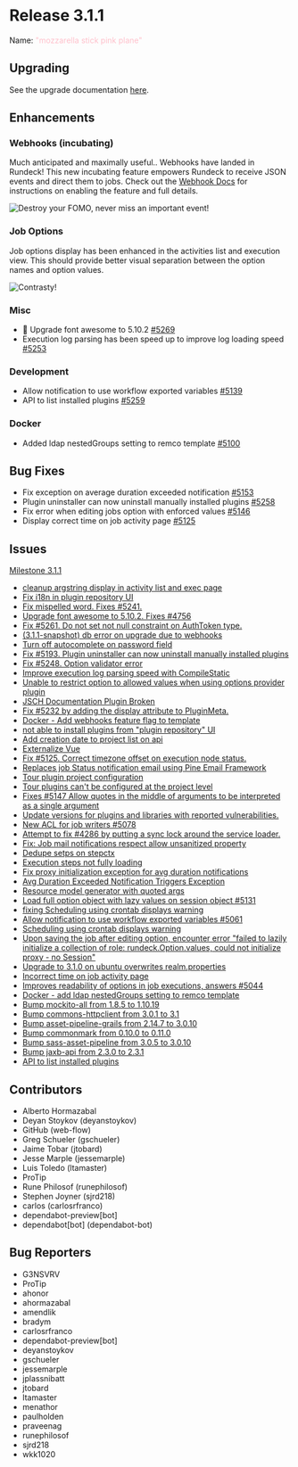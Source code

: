 # Release 3.1.1

Name: <span style="color: pink"><span class="glyphicon glyphicon-plane"></span> "mozzarella stick pink plane"</span>

## Upgrading
See the upgrade documentation [here](https://docs.rundeck.com/3.1.0-rc2/upgrading/upgrade-to-rundeck-3.1.html).

## Enhancements

### Webhooks (incubating)
Much anticipated and maximally useful.. Webhooks have landed in Rundeck! This new incubating feature
empowers Rundeck to receive JSON events and direct them to jobs.
Check out the [Webhook Docs](https://docs.rundeck.com/3.1.1/manual/12-webhooks.html) for
instructions on enabling the feature and full details.

![Destroy your FOMO, never miss an important event!](https://docs.rundeck.com/assets/releases/3_1_1/webhook_promo_pd_sm.gif "Destroy your FOMO, never miss an important event!")


### Job Options
Job options display has been enhanced in the activities list and execution view. This should
provide better visual separation between the option names and option values.

![Contrasty!](https://docs.rundeck.com/assets/releases/3_1_1/job_opts.png "Contrasty!")

### Misc

* 🌈 Upgrade font awesome to 5.10.2 [#5269](https://github.com/rundeck/rundeck/pull/5269)
* Execution log parsing has been speed up to improve log loading speed [#5253](https://github.com/rundeck/rundeck/pull/5253)

### Development

* Allow notification to use workflow exported variables [#5139](https://github.com/rundeck/rundeck/pull/5139)
* API to list installed plugins [#5259](https://github.com/rundeck/rundeck/pull/5259)

### Docker

* Added ldap nestedGroups setting to remco template [#5100](https://github.com/rundeck/rundeck/pull/5100)

## Bug Fixes

* Fix exception on average duration exceeded notification [#5153](https://github.com/rundeck/rundeck/pull/5153)
* Plugin uninstaller can now uninstall manually installed plugins [#5258](https://github.com/rundeck/rundeck/pull/5258)
* Fix error when editing jobs option with enforced values [#5146](https://github.com/rundeck/rundeck/pull/5146)
* Display correct time on job activity page [#5125](https://github.com/rundeck/rundeck/issues/5125)

## Issues

[Milestone 3.1.1](https://github.com/rundeck/rundeck/milestone/115)

* [cleanup argstring display in activity list and exec page](https://github.com/rundeck/rundeck/pull/5277)
* [Fix i18n in plugin repository UI](https://github.com/rundeck/rundeck/pull/5276)
* [Fix mispelled word. Fixes #5241.](https://github.com/rundeck/rundeck/pull/5270)
* [Upgrade font awesome to 5.10.2. Fixes #4756](https://github.com/rundeck/rundeck/pull/5269)
* [Fix #5261. Do not set not null constraint on AuthToken type. ](https://github.com/rundeck/rundeck/pull/5263)
* [(3.1.1-snapshot) db error on upgrade due to webhooks](https://github.com/rundeck/rundeck/issues/5261)
* [Turn off autocomplete on password field](https://github.com/rundeck/rundeck/pull/5260)
* [Fix #5193. Plugin uninstaller can now uninstall manually installed plugins](https://github.com/rundeck/rundeck/pull/5258)
* [Fix #5248. Option validator error](https://github.com/rundeck/rundeck/pull/5255)
* [Improve execution log parsing speed with CompileStatic](https://github.com/rundeck/rundeck/pull/5253)
* [Unable to restrict option to allowed values when using options provider plugin](https://github.com/rundeck/rundeck/issues/5248)
* [JSCH Documentation Plugin Broken](https://github.com/rundeck/rundeck/issues/5244)
* [Fix #5232 by adding the display attribute to PluginMeta.](https://github.com/rundeck/rundeck/pull/5236)
* [Docker - Add webhooks feature flag to template](https://github.com/rundeck/rundeck/pull/5233)
* [not able to install plugins from "plugin repository" UI](https://github.com/rundeck/rundeck/issues/5232)
* [Add creation date to project list on api](https://github.com/rundeck/rundeck/pull/5223)
* [Externalize Vue](https://github.com/rundeck/rundeck/pull/5217)
* [Fix #5125. Correct timezone offset on execution node status.](https://github.com/rundeck/rundeck/pull/5213)
* [Replaces job Status notification email using Pine Email Framework](https://github.com/rundeck/rundeck/pull/5208)
* [Tour plugin project configuration](https://github.com/rundeck/rundeck/pull/5192)
* [Tour plugins can't be configured at the project level](https://github.com/rundeck/rundeck/issues/5191)
* [Fixes #5147 Allow quotes in the middle of arguments to be interpreted as a single argument](https://github.com/rundeck/rundeck/pull/5182)
* [Update versions for plugins and libraries with reported vulnerabilities.](https://github.com/rundeck/rundeck/pull/5181)
* [New ACL for job writers #5078](https://github.com/rundeck/rundeck/pull/5176)
* [Attempt to fix #4286 by putting a sync lock around the service loader.](https://github.com/rundeck/rundeck/pull/5170)
* [Fix: Job mail notifications respect allow unsanitized property](https://github.com/rundeck/rundeck/pull/5169)
* [Dedupe setps on stepctx](https://github.com/rundeck/rundeck/pull/5158)
* [Execution steps not fully loading](https://github.com/rundeck/rundeck/issues/5157)
* [Fix proxy initialization exception for avg duration notifications](https://github.com/rundeck/rundeck/pull/5153)
* [Avg Duration Exceeded Notification Triggers Exception](https://github.com/rundeck/rundeck/issues/5149)
* [Resource model generator with quoted args](https://github.com/rundeck/rundeck/issues/5147)
* [Load full option object with lazy values on session object #5131 ](https://github.com/rundeck/rundeck/pull/5146)
* [fixing Scheduling using crontab displays warning](https://github.com/rundeck/rundeck/pull/5145)
* [Allow notification to use workflow exported variables #5061](https://github.com/rundeck/rundeck/pull/5139)
* [Scheduling using crontab displays warning](https://github.com/rundeck/rundeck/issues/5134)
* [Upon saving the job after editing option, encounter error "failed to lazily initialize a collection of role: rundeck.Option.values, could not initialize proxy - no Session"](https://github.com/rundeck/rundeck/issues/5131)
* [Upgrade to 3.1.0 on ubuntu overwrites realm.properties](https://github.com/rundeck/rundeck/issues/5126)
* [Incorrect time on job activity page](https://github.com/rundeck/rundeck/issues/5125)
* [Improves readability of options in job executions, answers #5044](https://github.com/rundeck/rundeck/pull/5105)
* [Docker - add ldap nestedGroups setting to remco template](https://github.com/rundeck/rundeck/pull/5100)
* [Bump mockito-all from 1.8.5 to 1.10.19](https://github.com/rundeck/rundeck/pull/4869)
* [Bump commons-httpclient from 3.0.1 to 3.1](https://github.com/rundeck/rundeck/pull/4867)
* [Bump asset-pipeline-grails from 2.14.7 to 3.0.10](https://github.com/rundeck/rundeck/pull/4866)
* [Bump commonmark from 0.10.0 to 0.11.0](https://github.com/rundeck/rundeck/pull/4863)
* [Bump sass-asset-pipeline from 3.0.5 to 3.0.10](https://github.com/rundeck/rundeck/pull/4862)
* [Bump jaxb-api from 2.3.0 to 2.3.1](https://github.com/rundeck/rundeck/pull/4859)
* [API to list installed plugins](https://github.com/rundeck/rundeck/issues/495)

## Contributors

* Alberto Hormazabal
* Deyan Stoykov (deyanstoykov)
* GitHub (web-flow)
* Greg Schueler (gschueler)
* Jaime Tobar (jtobard)
* Jesse Marple (jessemarple)
* Luis Toledo (ltamaster)
* ProTip
* Rune Philosof (runephilosof)
* Stephen Joyner (sjrd218)
* carlos (carlosrfranco)
* dependabot-preview[bot]
* dependabot[bot] (dependabot-bot)

## Bug Reporters

* G3NSVRV
* ProTip
* ahonor
* ahormazabal
* amendlik
* bradym
* carlosrfranco
* dependabot-preview[bot]
* deyanstoykov
* gschueler
* jessemarple
* jplassnibatt
* jtobard
* ltamaster
* menathor
* paulholden
* praveenag
* runephilosof
* sjrd218
* wkk1020